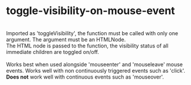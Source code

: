 # toggle-visibility-on-mouse-event
<br>
Imported as 'toggleVisibility', the function must be called with only one argument. The argument must be an HTMLNode.<br>
The HTML node is passed to the function, the visibility status of all immediate children are toggled on/off.
<br><br>
Works best when used alongside 'mouseenter' and 'mouseleave' mouse events. Works well with non continuously triggered events such as 'click'.
<b>Does not</b> work well with continuous events such as 'mouseover'.
